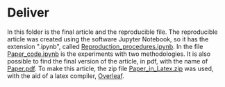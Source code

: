 # Deliver
In this folder is the final article and the reproducible file. The reproducible article was created using the software Jupyter Notebook, so it has the extension ".ipynb", called [Reproduction_procedures.ipynb](https://github.com/ReneJunior/final-project/blob/master/deliver/Reproduction_procedures.ipynb). In the file [Paper_code.ipynb](https://github.com/ReneJunior/final-project/blob/master/deliver/Paper_code.ipynb) is the experiments with two methodologies. It is also possible to find the final version of the article, in pdf, with the name of [Paper.pdf](https://github.com/ReneJunior/final-project/blob/master/deliver/Paper.pdf). To make this article, the zip file [Paper_in_Latex.zip](https://github.com/ReneJunior/final-project/blob/master/deliver/Paper_in_Latex.zip) was used, with the aid of a latex compiler, [Overleaf](https://www.overleaf.com/login).
